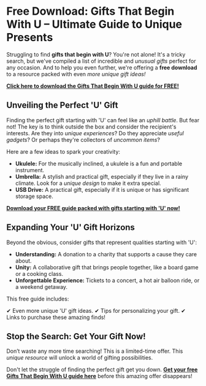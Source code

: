 # Free Download: Gifts That Begin With U – Ultimate Guide to Unique Presents

Struggling to find **gifts that begin with U**? You're not alone! It's a tricky search, but we've compiled a list of incredible and *unusual gifts* perfect for any occasion. And to help you even further, we're offering a **free download** to a resource packed with even *more unique gift ideas!*

[**Click here to download the Gifts That Begin With U guide for FREE!**](https://udemywork.com/gifts-that-begin-with-u)

## Unveiling the Perfect 'U' Gift

Finding the perfect gift starting with 'U' can feel like an *uphill battle*. But fear not! The key is to think outside the box and consider the recipient's interests. Are they into *unique experiences*? Do they appreciate *useful gadgets*? Or perhaps they're collectors of *uncommon items*?

Here are a few ideas to spark your creativity:

*   **Ukulele:** For the musically inclined, a ukulele is a fun and portable instrument.
*   **Umbrella:** A stylish and practical gift, especially if they live in a rainy climate. Look for a *unique design* to make it extra special.
*   **USB Drive:** A practical gift, especially if it is unique or has significant storage space.

[**Download your FREE guide packed with gifts starting with 'U' now!**](https://udemywork.com/gifts-that-begin-with-u)

## Expanding Your 'U' Gift Horizons

Beyond the obvious, consider gifts that represent qualities starting with 'U':

*   **Understanding:** A donation to a charity that supports a cause they care about.
*   **Unity:** A collaborative gift that brings people together, like a board game or a cooking class.
*   **Unforgettable Experience:** Tickets to a concert, a hot air balloon ride, or a weekend getaway.

This free guide includes:

✔ Even more unique 'U' gift ideas.
✔ Tips for personalizing your gift.
✔ Links to purchase these amazing finds!

## Stop the Search: Get Your Gift Now!

Don’t waste any more time searching! This is a limited-time offer. This *unique resource* will unlock a world of gifting possibilities.

Don't let the struggle of finding the perfect gift get you down. **[Get your free Gifts That Begin With U guide here](https://udemywork.com/gifts-that-begin-with-u)** before this amazing offer disappears!

